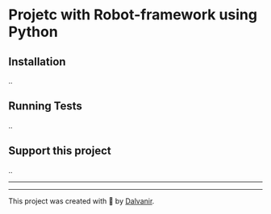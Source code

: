 # Projetc with Robot-framework using Python

## Installation
..

## Running Tests
..


## Support this project
..
___
___

This project was created with 💚 by [Dalvanir](https://www.linkedin.com/in/dalvanir-vieira-da-silva-7715a5191/).
